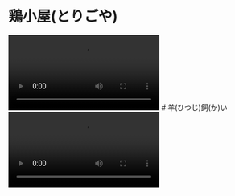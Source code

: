# 鶏小屋(とりごや)
<video controls>
  <source src="01_ニワトリ.mp4" type="video/mp4" />
</video>
# 羊(ひつじ)飼(か)い
<video controls>
  <source src="02_ヒツジ.mp4" type="video/mp4" />
# 撃退(げきたい)装置 (そうち)
<video controls>
  <source src="03_ワイヤー.mp4" type="video/mp4" />
</video>
# 草(くさ)取(と)り
<video controls>
  <source src="04_草刈り.mp4" type="video/mp4" />
</video>
